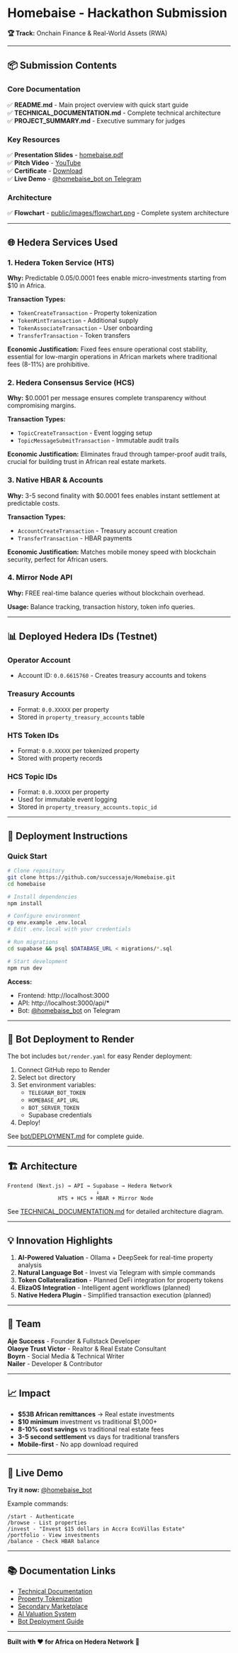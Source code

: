 # Homebaise - Hackathon Submission

**🏆 Track:** Onchain Finance & Real-World Assets (RWA)

---

## 📦 Submission Contents

### Core Documentation
✅ **README.md** - Main project overview with quick start guide  
✅ **TECHNICAL_DOCUMENTATION.md** - Complete technical architecture  
✅ **PROJECT_SUMMARY.md** - Executive summary for judges  

### Key Resources
✅ **Presentation Slides** - [homebaise.pdf](homebaise.pdf)  
✅ **Pitch Video** - [YouTube](https://youtu.be/YH5-hDscbrM)  
✅ **Certificate** - [Download](cert/886eb452-88f0-489e-9772-b9605d6ba2ae.pdf)  
✅ **Live Demo** - [@homebaise_bot on Telegram](https://t.me/homebaise_bot)  

### Architecture
✅ **Flowchart** - [public/images/flowchart.png](public/images/flowchart.png) - Complete system architecture  

---

## 🌐 Hedera Services Used

### 1. Hedera Token Service (HTS)
**Why:** Predictable $0.05/$0.0001 fees enable micro-investments starting from $10 in Africa.

**Transaction Types:**
- `TokenCreateTransaction` - Property tokenization
- `TokenMintTransaction` - Additional supply
- `TokenAssociateTransaction` - User onboarding
- `TransferTransaction` - Token transfers

**Economic Justification:** Fixed fees ensure operational cost stability, essential for low-margin operations in African markets where traditional fees (8-11%) are prohibitive.

### 2. Hedera Consensus Service (HCS)
**Why:** $0.0001 per message ensures complete transparency without compromising margins.

**Transaction Types:**
- `TopicCreateTransaction` - Event logging setup
- `TopicMessageSubmitTransaction` - Immutable audit trails

**Economic Justification:** Eliminates fraud through tamper-proof audit trails, crucial for building trust in African real estate markets.

### 3. Native HBAR & Accounts
**Why:** 3-5 second finality with $0.0001 fees enables instant settlement at predictable costs.

**Transaction Types:**
- `AccountCreateTransaction` - Treasury account creation
- `TransferTransaction` - HBAR payments

**Economic Justification:** Matches mobile money speed with blockchain security, perfect for African users.

### 4. Mirror Node API
**Why:** FREE real-time balance queries without blockchain overhead.

**Usage:** Balance tracking, transaction history, token info queries.

---

## 📊 Deployed Hedera IDs (Testnet)

### Operator Account
- Account ID: `0.0.6615760` - Creates treasury accounts and tokens

### Treasury Accounts
- Format: `0.0.XXXXX` per property
- Stored in `property_treasury_accounts` table

### HTS Token IDs
- Format: `0.0.XXXXX` per tokenized property
- Stored with property records

### HCS Topic IDs
- Format: `0.0.XXXXX` per property
- Used for immutable event logging
- Stored in `property_treasury_accounts.topic_id`

---

## 🚀 Deployment Instructions

### Quick Start

```bash
# Clone repository
git clone https://github.com/successaje/Homebaise.git
cd homebaise

# Install dependencies
npm install

# Configure environment
cp env.example .env.local
# Edit .env.local with your credentials

# Run migrations
cd supabase && psql $DATABASE_URL < migrations/*.sql

# Start development
npm run dev
```

**Access:**
- Frontend: http://localhost:3000
- API: http://localhost:3000/api/*
- Bot: [@homebaise_bot](https://t.me/homebaise_bot) on Telegram

---

## 🤖 Bot Deployment to Render

The bot includes `bot/render.yaml` for easy Render deployment:

1. Connect GitHub repo to Render
2. Select `bot` directory
3. Set environment variables:
   - `TELEGRAM_BOT_TOKEN`
   - `HOMEBASE_API_URL`
   - `BOT_SERVER_TOKEN`
   - Supabase credentials
4. Deploy!

See [bot/DEPLOYMENT.md](bot/DEPLOYMENT.md) for complete guide.

---

## 🏗️ Architecture

```
Frontend (Next.js) → API → Supabase → Hedera Network
                            ↓
                HTS + HCS + HBAR + Mirror Node
```

See [TECHNICAL_DOCUMENTATION.md](TECHNICAL_DOCUMENTATION.md) for detailed architecture diagram.

---

## 💡 Innovation Highlights

1. **AI-Powered Valuation** - Ollama + DeepSeek for real-time property analysis
2. **Natural Language Bot** - Invest via Telegram with simple commands
3. **Token Collateralization** - Planned DeFi integration for property tokens
4. **ElizaOS Integration** - Intelligent agent workflows (planned)
5. **Native Hedera Plugin** - Simplified transaction execution (planned)

---

## 👥 Team

**Aje Success** - Founder & Fullstack Developer  
**Olaoye Trust Victor** - Realtor & Real Estate Consultant  
**Boyrn** - Social Media & Technical Writer  
**Nailer** - Developer & Contributor  

---

## 📈 Impact

- **$53B African remittances** → Real estate investments
- **$10 minimum** investment vs traditional $1,000+
- **8-10% cost savings** vs traditional real estate fees
- **3-5 second settlement** vs days for traditional transfers
- **Mobile-first** - No app download required

---

## 🎯 Live Demo

**Try it now:** [@homebaise_bot](https://t.me/homebaise_bot)

Example commands:
```
/start - Authenticate
/browse - List properties
/invest - "Invest $15 dollars in Accra EcoVillas Estate"
/portfolio - View investments
/balance - Check HBAR balance
```

---

## 📚 Documentation Links

- [Technical Documentation](TECHNICAL_DOCUMENTATION.md)
- [Property Tokenization](docs/PROPERTY_TOKENIZATION_README.md)
- [Secondary Marketplace](docs/SECONDARY_MARKETPLACE_README.md)
- [AI Valuation System](docs/AI_VALUATION_SYSTEM.md)
- [Bot Deployment Guide](bot/DEPLOYMENT.md)

---

**Built with ❤️ for Africa on Hedera Network** 🚀

